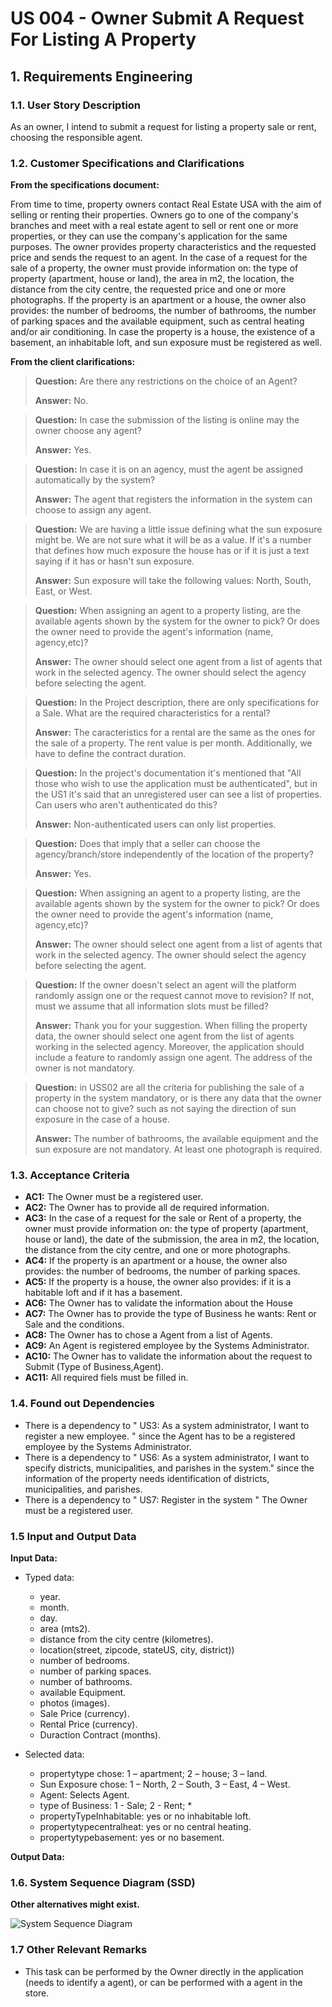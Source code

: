 # US 004 - Owner Submit A Request For Listing A Property  

## 1. Requirements Engineering


### 1.1. User Story Description


As an owner, I intend to submit a request for listing a property sale or rent,
choosing the responsible agent.

### 1.2. Customer Specifications and Clarifications 


**From the specifications document:**

From time to time, property owners contact Real Estate USA with the aim of selling or renting their properties. Owners go to one of the company's branches and meet with a real estate agent to sell or rent one or more properties, or they can use the company's application for the same purposes.
The owner provides property characteristics and the requested price and sends the request to an agent. 
In the case of a request for the sale of a property, the owner must provide information on: the type of property (apartment, house or land), the area in m2, the location, the distance from the city centre, the requested price and one or more photographs.
If the property is an apartment or a house, the owner also provides: the number of bedrooms, the number of bathrooms, the number of parking spaces and the available equipment, such as central heating and/or air conditioning. 
In case the property is a house, the existence of a basement, an inhabitable loft, and sun exposure must be registered as well.

**From the client clarifications:**

> **Question:** Are there any restrictions on the choice of an Agent?
>  
> **Answer:** No.

> **Question:** In case the submission of the listing is online may the owner choose any agent?
>  
> **Answer:** Yes.

> **Question:** In case it is on an agency, must the agent be assigned automatically by the system?
>
> **Answer:** The agent that registers the information in the system can choose to assign any agent.

> **Question:** We are having a little issue defining what the sun exposure might be. We are not sure what it will be as a value. If it's a number that defines how much exposure the house has or if it is just a text saying if it has or hasn't sun exposure.
>
> **Answer:** Sun exposure will take the following values: North, South, East, or West.

> **Question:** When assigning an agent to a property listing, are the available agents shown by the system for the owner to pick? Or does the owner need to provide the agent's information (name, agency,etc)?
>
> **Answer:** The owner should select one agent from a list of agents that work in the selected agency. The owner should select the agency before selecting the agent.

> **Question:** In the Project description, there are only specifications for a Sale. What are the required characteristics for a rental?
>
> **Answer:** The caracteristics for a rental are the same as the ones for the sale of a property. The rent value is per month. Additionally, we have to define the contract duration.

> **Question:** In the project's documentation it's mentioned that "All those who wish to use the application must be authenticated", but in the US1 it's said that an unregistered user can see a list of properties. Can users who aren't authenticated do this?
>
> **Answer:** Non-authenticated users can only list properties.

> **Question:** Does that imply that a seller can choose the agency/branch/store independently of the location of the property?
>
> **Answer:** Yes.

> **Question:** When assigning an agent to a property listing, are the available agents shown by the system for the owner to pick? Or does the owner need to provide the agent's information (name, agency,etc)?
>
> **Answer:** The owner should select one agent from a list of agents that work in the selected agency. The owner should select the agency before selecting the agent.

> **Question:** If the owner doesn't select an agent will the platform randomly assign one or the request cannot move to revision? If not, must we assume that all information slots must be filled?
>
> **Answer:** Thank you for your suggestion. When filling the property data, the owner should select one agent from the list of agents working in the selected agency. Moreover, the application should include a feature to randomly assign one agent. The address of the owner is not mandatory.

> **Question:** in USS02 are all the criteria for publishing the sale of a property in the system mandatory, or is there any data that the owner can choose not to give? such as not saying the direction of sun exposure in the case of a house.
>
> **Answer:** The number of bathrooms, the available equipment and the sun exposure are not mandatory. At least one photograph is required.


### 1.3. Acceptance Criteria


* **AC1:** The Owner must be a registered user.
* **AC2:** The Owner has to provide all de required information.
* **AC3:** In the case of a request for the sale or Rent of a property, the owner must provide information on: the type of property (apartment, house or land), the date of the submission, the area in m2, the location, the distance from the city centre, and one or more photographs.
* **AC4:** If the property is an apartment or a house, the owner also provides: the number of bedrooms, the number of parking spaces.
* **AC5:** If the property is a house, the owner also provides: if it is a habitable loft and if it has a basement. 
* **AC6:** The Owner has to validate the information about the House
* **AC7:** The Owner has to provide the type of Business he wants: Rent or Sale and the conditions.
* **AC8:** The Owner has to chose a Agent from a list of Agents.
* **AC9:** An Agent is registered employee by the Systems Administrator.
* **AC10:** The Owner has to validate the information about the request to Submit (Type of Business,Agent).
* **AC11:** All required fiels must be filled in.


### 1.4. Found out Dependencies


* There is a dependency to " US3: As a system administrator, I want to register a new employee. " since the Agent has to be a registered employee by the Systems Administrator.
* There is a dependency to " US6: As a system administrator, I want to specify districts, municipalities, and parishes in the system." since the information of the property needs identification of districts, municipalities, and parishes.
* There is a dependency to " US7: Register in the system " The Owner must be a registered user.

### 1.5 Input and Output Data

**Input Data:**

* Typed data:
  * year.
  * month.
  * day.
  * area (mts2).
  * distance from the city centre (kilometres).
  * location(street, zipcode, stateUS, city, district)) 
  * number of bedrooms.
  * number of parking spaces.
  * number of bathrooms.
  * available Equipment.
  * photos (images).
  * Sale Price (currency).
  * Rental Price (currency).
  * Duraction Contract (months).
	
* Selected data:
	* propertytype chose: 1 – apartment; 2 – house; 3 – land.
    * Sun Exposure chose: 1 – North, 2 – South, 3 – East, 4 – West.
    * Agent: Selects Agent.
    * type of Business: 1 - Sale; 2 - Rent;    * 
    * propertyTypeInhabitable: yes or no inhabitable loft. 
    * propertytypecentralheat: yes or no central heating.
    * propertytypebasement: yes or no basement.


**Output Data:**

### 1.6. System Sequence Diagram (SSD)

**Other alternatives might exist.**

![System Sequence Diagram](svg\us004-system-sequence-diagram-System_Sequence_Diagram__SSD.svg)

### 1.7 Other Relevant Remarks

* This task can be performed by the Owner directly in the application (needs to identify a agent), or can be performed with a agent in the store.
